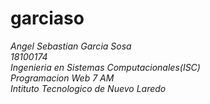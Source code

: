 # garciaso
*Angel Sebastian Garcia Sosa*  
*18100174*   
*Ingenieria en Sistemas Computacionales(ISC)*  
*Programacion Web 7 AM*  
*Intituto Tecnologico de Nuevo Laredo*

